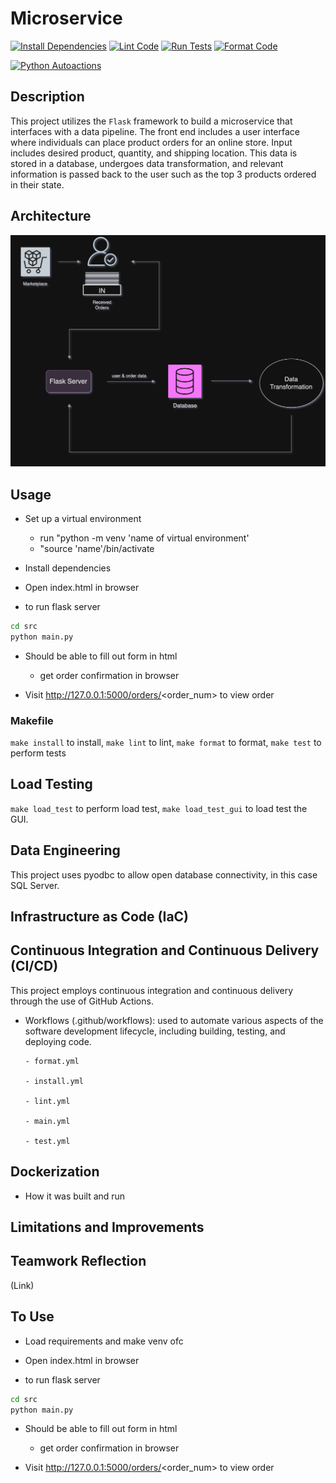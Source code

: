 # Microservice

[![Install Dependencies](https://github.com/mkeohane01/IDS706-Microservice/actions/workflows/install.yml/badge.svg)](https://github.com/mkeohane01/IDS706-Microservice/actions/workflows/workflow-name.yml)
[![Lint Code](https://github.com/mkeohane01/IDS706-Microservice/actions/workflows/lint.yml/badge.svg)](https://github.com/mkeohane01/IDS706-Microservice/actions/workflows/workflow-name.yml)
[![Run Tests](https://github.com/mkeohane01/IDS706-Microservice/actions/workflows/test.yml/badge.svg)](https://github.com/mkeohane01/IDS706-Microservice/actions/workflows/workflow-name.yml)
[![Format Code](https://github.com/mkeohane01/IDS706-Microservice/actions/workflows/format.yml/badge.svg)](https://github.com/mkeohane01/IDS706-Microservice/actions/workflows/workflow-name.yml)

[![Python Autoactions](https://github.com/mkeohane01/python_template/actions/workflows/main.yml/badge.svg)](https://github.com/mkeohane01/python_template/actions/workflows/main.yml)


## Description

This project utilizes the `Flask` framework to build a microservice that interfaces with a data pipeline. The front end includes a user interface where individuals can place product orders for an online store. Input includes desired product, quantity, and shipping location. This data is stored in a database, undergoes data transformation, and relevant information is passed back to the user such as the top 3 products ordered in their state. 

## Architecture

![Alt text](<architecture.png>)

## Usage

- Set up a virtual environment 
    - run "python -m venv 'name of virtual environment'
    - "source 'name'/bin/activate

- Install dependencies
 
- Open index.html in browser

-  to run flask server
```bash
cd src
python main.py
```
- Should be able to fill out form in html
    - get order confirmation in browser

- Visit http://127.0.0.1:5000/orders/<order_num> to view order

### Makefile
`make install` to install, `make lint` to lint, `make format` to format, `make test` to perform tests

## Load Testing
`make load_test` to perform load test, `make load_test_gui` to load test the GUI.

## Data Engineering 

This project uses pyodbc to allow open database connectivity, in this case SQL Server. 

## Infrastructure as Code (IaC)

## Continuous Integration and Continuous Delivery (CI/CD)

This project employs continuous integration and continuous delivery through the use of GitHub Actions.
- Workflows (.github/workflows): used to automate various aspects of the software development lifecycle, including building, testing, and deploying code.

      - format.yml

      - install.yml

      - lint.yml

      - main.yml
      
      - test.yml

## Dockerization

- How it was built and run

## Limitations and Improvements

## Teamwork Reflection

(Link)

## To Use

- Load requirements and make venv ofc

- Open index.html in browser

-  to run flask server
```bash
cd src
python main.py
```
- Should be able to fill out form in html
    - get order confirmation in browser

- Visit http://127.0.0.1:5000/orders/<order_num> to view order
